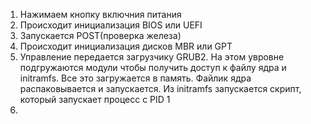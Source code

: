1) Нажимаем кнопку включния питания
2) Происходит инициализация BIOS или UEFI
3) Запускается POST(проверка железа)
4) Происходит инициализация дисков MBR или GPT
5) Управление передается загрузчику GRUB2. На этом увровне подгружаются модули чтобы получить доступ к файлу ядра и initramfs. Все это загружается в память. Файлик ядра распаковывается и запускается. Из initramfs запускается скрипт, который запускает процесс с PID 1
6) 